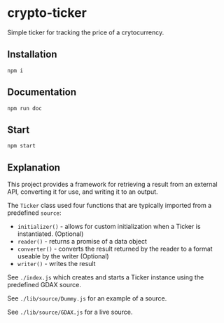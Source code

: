 # crypto-ticker

Simple ticker for tracking the price of a crytocurrency.

## Installation
`npm i`

## Documentation

`npm run doc`

## Start
`npm start`

## Explanation

This project provides a framework for retrieving a result from an external API, converting it for use,
and writing it to an output.

The `Ticker` class used four functions that are typically imported from a predefined `source`:

- `initializer()` - allows for custom initialization when a Ticker is instantiated. (Optional)
- `reader()` - returns a promise of a data object
- `converter()` - converts the result returned by the reader to a format useable by the writer (Optional)
- `writer()` - writes the result


See `./index.js` which creates and starts a Ticker instance using the predefined GDAX source.

See `./lib/source/Dummy.js` for an example of a source.

See `./lib/source/GDAX.js` for a live source.
